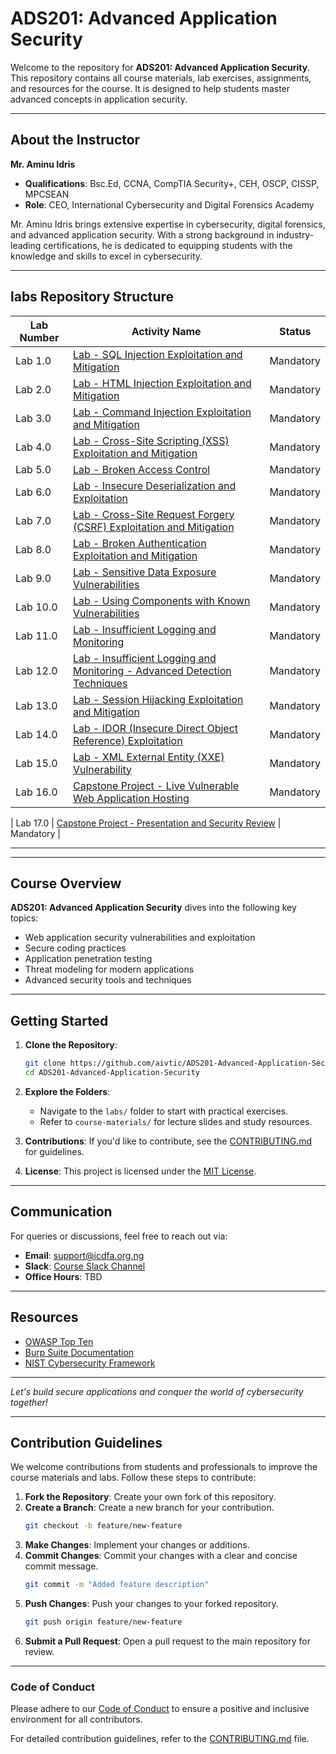 # ADS201: Advanced Application Security

Welcome to the repository for **ADS201: Advanced Application Security**. This repository contains all course materials, lab exercises, assignments, and resources for the course. It is designed to help students master advanced concepts in application security.

---

## About the Instructor
**Mr. Aminu Idris**
- **Qualifications**: Bsc.Ed, CCNA, CompTIA Security+, CEH, OSCP, CISSP, MPCSEAN
- **Role**: CEO, International Cybersecurity and Digital Forensics Academy

Mr. Aminu Idris brings extensive expertise in cybersecurity, digital forensics, and advanced application security. With a strong background in industry-leading certifications, he is dedicated to equipping students with the knowledge and skills to excel in cybersecurity.

---
## labs Repository Structure

| **Lab Number** | **Activity Name**                                                                                          | **Status**      |
|----------------|------------------------------------------------------------------------------------------------------------|-----------------|
| Lab 1.0       | [Lab - SQL Injection Exploitation and Mitigation](labs/lab1.md)                                           | Mandatory       |
| Lab 2.0       | [Lab - HTML Injection Exploitation and Mitigation ](labs/lab2.md)                                             | Mandatory       |
| Lab 3.0       | [Lab - Command Injection Exploitation and Mitigation](labs/lab3.md)                                         | Mandatory       |
| Lab 4.0       | [Lab - Cross-Site Scripting (XSS) Exploitation and Mitigation](labs/lab4.md)                                | Mandatory       |
| Lab 5.0       | [Lab - Broken Access Control](labs/lab5.md)                                           | Mandatory       |
| Lab 6.0       | [Lab - Insecure Deserialization and Exploitation](labs/lab6.md)                                             | Mandatory       |
| Lab 7.0       | [Lab - Cross-Site Request Forgery (CSRF) Exploitation and Mitigation](labs/lab7.md)                         | Mandatory       |
| Lab 8.0       | [Lab - Broken Authentication Exploitation and Mitigation](labs/lab8.md)                                    | Mandatory       |
| Lab 9.0       | [Lab - Sensitive Data Exposure Vulnerabilities](labs/lab9.md)                                              | Mandatory       |
| Lab 10.0      | [Lab - Using Components with Known Vulnerabilities](labs/lab10.md)                                    | Mandatory       |
| Lab 11.0      | [Lab - Insufficient Logging and Monitoring](labs/lab11.md)                                           | Mandatory       |
| Lab 12.0      | [Lab - Insufficient Logging and Monitoring - Advanced Detection Techniques](labs/lab12.md)                                             | Mandatory       |
| Lab 13.0      | [Lab - Session Hijacking Exploitation and Mitigation](labs/lab13.md)                                       | Mandatory       |
| Lab 14.0      | [Lab - IDOR (Insecure Direct Object Reference) Exploitation](labs/lab14.md)                                | Mandatory       |
| Lab 15.0      | [Lab - XML External Entity (XXE) Vulnerability](labs/lab15.md)                                | Mandatory       |
| Lab 16.0      | [Capstone Project - Live Vulnerable Web Application Hosting](labs/lab16.md)                                | Mandatory       |

| Lab 17.0      | [Capstone Project - Presentation and Security Review](labs/lab17.md)                                       | Mandatory       |

---



---

## Course Overview
**ADS201: Advanced Application Security** dives into the following key topics:

- Web application security vulnerabilities and exploitation
- Secure coding practices
- Application penetration testing
- Threat modeling for modern applications
- Advanced security tools and techniques

---

## Getting Started

1. **Clone the Repository**:
   ```bash
   git clone https://github.com/aivtic/ADS201-Advanced-Application-Security.git
   cd ADS201-Advanced-Application-Security
   ```

2. **Explore the Folders**:
   - Navigate to the `labs/` folder to start with practical exercises.
   - Refer to `course-materials/` for lecture slides and study resources.

3. **Contributions**:
   If you'd like to contribute, see the [CONTRIBUTING.md](CONTRIBUTING.md) for guidelines.

4. **License**:
   This project is licensed under the [MIT License](LICENSE).

---

## Communication
For queries or discussions, feel free to reach out via:
- **Email**: support@icdfa.org.ng
- **Slack**: [Course Slack Channel](#)
- **Office Hours**: TBD

---

## Resources
- [OWASP Top Ten](https://owasp.org/www-project-top-ten/)
- [Burp Suite Documentation](https://portswigger.net/burp/documentation)
- [NIST Cybersecurity Framework](https://www.nist.gov/cyberframework)

---

*Let's build secure applications and conquer the world of cybersecurity together!*

---

## Contribution Guidelines

We welcome contributions from students and professionals to improve the course materials and labs. Follow these steps to contribute:

1. **Fork the Repository**: Create your own fork of this repository.
2. **Create a Branch**: Create a new branch for your contribution.
   ```bash
   git checkout -b feature/new-feature
   ```
3. **Make Changes**: Implement your changes or additions.
4. **Commit Changes**: Commit your changes with a clear and concise commit message.
   ```bash
   git commit -m "Added feature description"
   ```
5. **Push Changes**: Push your changes to your forked repository.
   ```bash
   git push origin feature/new-feature
   ```
6. **Submit a Pull Request**: Open a pull request to the main repository for review.

---

### Code of Conduct

Please adhere to our [Code of Conduct](docs/CODE_OF_CONDUCT.md) to ensure a positive and inclusive environment for all contributors.

For detailed contribution guidelines, refer to the [CONTRIBUTING.md](CONTRIBUTING.md) file.
